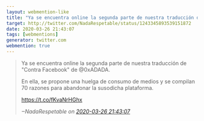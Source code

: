 ```yaml
---
layout: webmention-like
title: "Ya se encuentra online la segunda parte de nuestra traducción de &quot;Contra Facebook&quot; de @0xADADA.En ella, se propone una huelga de consumo de medios y se compilan 70 razones para abandonar la susodicha plataforma.https://t.co/fKvaNrHGhx"
target: http://twitter.com/NadaRespetable/status/1243345893539151872
date: 2020-03-26 21:43:07
tags: [webmentions]
generator: twitter.com
webmention: true
---
```




<blockquote class="external-citation">
  <p>
    Ya se encuentra online la segunda parte de nuestra traducción de &quot;Contra Facebook&quot; de @0xADADA.

En ella, se propone una huelga de consumo de medios y se compilan 70 razones para abandonar la susodicha plataforma.

https://t.co/fKvaNrHGhx
  </p>
  <cite>‒<span class="p-author p-name">NadaRespetable</span>
    on
    <a href="http://twitter.com/NadaRespetable/status/1243345893539151872" rel="external nofollow" target="_blank">2020-03-26 21:43:07</a>
  </cite>
</blockquote>



